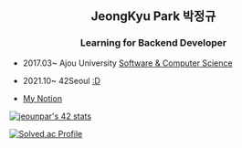 <h2 align="center">JeongKyu Park 박정규</h2>
<h3 align="center"> Learning for Backend Developer</h3>

- 2017.03~ Ajou University [Software & Computer Science](http://software.ajou.ac.kr/main.php)

- 2021.10~ 42Seoul [:D](https://42seoul.kr/seoul42/main/view)

- [My Notion](https://bit.ly/3DGiQa7)

[![jeounpar's 42 stats](https://badge42.vercel.app/api/v2/cl1n3dl45008409laqsz21yso/stats?cursusId=21&coalitionId=88)](https://github.com/JaeSeoKim/badge42)


[![Solved.ac Profile](http://mazassumnida.wtf/api/v2/generate_badge?boj=cdex6531)](https://solved.ac/cdex6531/)

